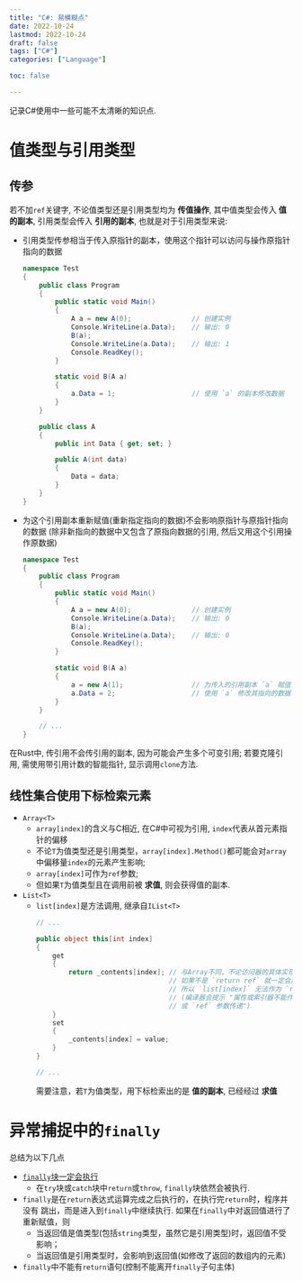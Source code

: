 ```yaml
---
title: "C#: 易模糊点"
date: 2022-10-24
lastmod: 2022-10-24
draft: false
tags: ["C#"]
categories: ["Language"]

toc: false

---
```



记录C#使用中一些可能不太清晰的知识点.


# 值类型与引用类型

## 传参
若不加`ref`关键字, 不论值类型还是引用类型均为 **传值操作**, 其中值类型会传入
**值的副本**, 引用类型会传入 **引用的副本**, 也就是对于引用类型来说:
* 引用类型传参相当于传入原指针的副本，使用这个指针可以访问与操作原指针指向的数据
  ``` cs
  namespace Test
  {
      public class Program
      {
          public static void Main()
          {
              A a = new A(0);               // 创建实例
              Console.WriteLine(a.Data);    // 输出: 0
              B(a);
              Console.WriteLine(a.Data);    // 输出: 1
              Console.ReadKey();
          }
  
          static void B(A a)
          {
              a.Data = 1;                   // 使用 `a` 的副本修改数据
          }
      }

      public class A
      {
          public int Data { get; set; }

          public A(int data)
          {
              Data = data;
          }
      }
  }
  ```
* 为这个引用副本重新赋值(重新指定指向的数据)不会影响原指针与原指针指向的数据
  (除非新指向的数据中又包含了原指向数据的引用, 然后又用这个引用操作原数据)
  ``` cs
  namespace Test
  {
      public class Program
      {
          public static void Main()
          {
              A a = new A(0);               // 创建实例
              Console.WriteLine(a.Data);    // 输出: 0
              B(a);
              Console.WriteLine(a.Data);    // 输出: 0
              Console.ReadKey();
          }

          static void B(A a)
          {
              a = new A(1);                 // 为传入的引用副本 `a` 赋值
              a.Data = 2;                   // 使用 `a` 修改其指向的数据
          }
      }

      // ...
  }
  ```
在Rust中, 传引用不会传引用的副本, 因为可能会产生多个可变引用; 若要克隆引用,
需使用带引用计数的智能指针, 显示调用`clone`方法.

## 线性集合使用下标检索元素
* `Array<T>`
  * `array[index]`的含义与C相近, 在C#中可视为引用, `index`代表从首元素指针的偏移
  * 不论`T`为值类型还是引用类型，`array[index].Method()`都可能会对`array`中偏移量`index`的元素产生影响;  
  * `array[index]`可作为`ref`参数;  
  * 但如果`T`为值类型且在调用前被 **求值**, 则会获得值的副本.
* `List<T>`
  * `list[index]`是方法调用, 继承自`IList<T>`
    ``` cs
    // ...

    public object this[int index]
    {
        get
        {
            return _contents[index]; // 与Array不同，不论访问器的具体实现是什么,
                                     // 如果不是 `return ref` 就一定会产生副本,
                                     // 所以 `list[index]` 无法作为 `ref` 参数
                                     // (编译器会提示 "属性或索引器不能作为 `out`
                                     // 或 `ref` 参数传递")
        }
        set
        {
            _contents[index] = value;
        }
    }

    // ...
    ```
    需要注意，若`T`为值类型，用下标检索出的是 **值的副本**, 已经经过 **求值**


# 异常捕捉中的`finally`
总结为以下几点
* <u>`finally`块一定会执行</u>
  * 在`try`块或`catch`块中`return`或`throw`, `finally`块依然会被执行.
* `finally`是在`return`表达式运算完成之后执行的，在执行完`return`时，程序并没有
  跳出，而是进入到`finally`中继续执行. 如果在`finally`中对返回值进行了重新赋值，则
  * 当返回值是值类型(包括`string`类型，虽然它是引用类型)时，返回值不受影响；
  * 当返回值是引用类型时，会影响到返回值(如修改了返回的数组内的元素)
* `finally`中不能有`return`语句(控制不能离开`finally`子句主体)
